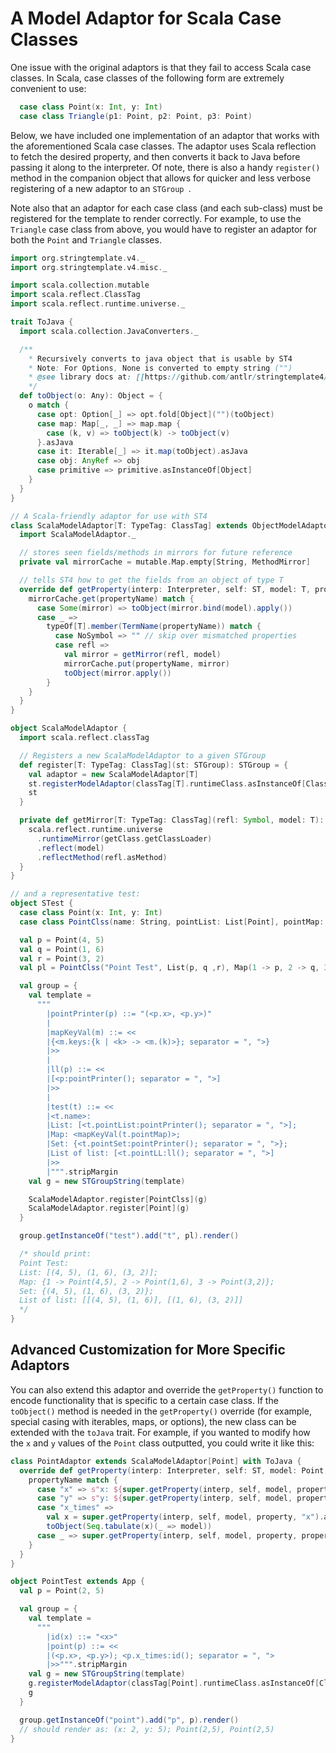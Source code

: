 # A Model Adaptor for Scala Case Classes

One issue with the original adaptors is that they fail to access Scala case classes. In Scala, case classes of the following form are extremely convenient to use: 

```scala
  case class Point(x: Int, y: Int)
  case class Triangle(p1: Point, p2: Point, p3: Point)
```

Below, we have included one implementation of an adaptor that works with the aforementioned Scala case classes. The adaptor uses Scala reflection to fetch the desired property, and then converts it back to Java before passing it along to the interpreter. Of note, there is also a handy `register()` method in the companion object that allows for quicker and less verbose registering of a new adaptor to an `STGroup `. 

Note also that an adaptor for each case class (and each sub-class) must be registered for the template to render correctly. For example, to use the `Triangle` case class from above, you would have to register an adaptor for both the `Point` and `Triangle` classes.
```scala
import org.stringtemplate.v4._
import org.stringtemplate.v4.misc._

import scala.collection.mutable
import scala.reflect.ClassTag
import scala.reflect.runtime.universe._

trait ToJava {
  import scala.collection.JavaConverters._

  /**
    * Recursively converts to java object that is usable by ST4
    * Note: For Options, None is converted to empty string ("")
    * @see library docs at: [[https://github.com/antlr/stringtemplate4/blob/master/doc/faq/object-models.md]]
    */
  def toObject(o: Any): Object = {
    o match {
      case opt: Option[_] => opt.fold[Object]("")(toObject)
      case map: Map[_, _] => map.map {
        case (k, v) => toObject(k) -> toObject(v)
      }.asJava
      case it: Iterable[_] => it.map(toObject).asJava
      case obj: AnyRef => obj
      case primitive => primitive.asInstanceOf[Object]
    }
  }
}

// A Scala-friendly adaptor for use with ST4
class ScalaModelAdaptor[T: TypeTag: ClassTag] extends ObjectModelAdaptor[T] with ToJava {
  import ScalaModelAdaptor._

  // stores seen fields/methods in mirrors for future reference
  private val mirrorCache = mutable.Map.empty[String, MethodMirror]

  // tells ST4 how to get the fields from an object of type T
  override def getProperty(interp: Interpreter, self: ST, model: T, property: Any, propertyName: String): Object = {
    mirrorCache.get(propertyName) match {
      case Some(mirror) => toObject(mirror.bind(model).apply())
      case _ =>
        typeOf[T].member(TermName(propertyName)) match {
          case NoSymbol => "" // skip over mismatched properties
          case refl =>
            val mirror = getMirror(refl, model)
            mirrorCache.put(propertyName, mirror)
            toObject(mirror.apply())
        }
    }
  }
}

object ScalaModelAdaptor {
  import scala.reflect.classTag

  // Registers a new ScalaModelAdaptor to a given STGroup
  def register[T: TypeTag: ClassTag](st: STGroup): STGroup = {
    val adaptor = new ScalaModelAdaptor[T]
    st.registerModelAdaptor(classTag[T].runtimeClass.asInstanceOf[Class[T]], adaptor)
    st
  }

  private def getMirror[T: TypeTag: ClassTag](refl: Symbol, model: T): MethodMirror = {
    scala.reflect.runtime.universe
      .runtimeMirror(getClass.getClassLoader)
      .reflect(model)
      .reflectMethod(refl.asMethod)
  }
}

// and a representative test:
object STest {  
  case class Point(x: Int, y: Int)
  case class PointClss(name: String, pointList: List[Point], pointMap: Map[Int, Point], pointSet: Set[Point], pointLL: List[List[Point]])

  val p = Point(4, 5)
  val q = Point(1, 6)
  val r = Point(3, 2)
  val pl = PointClss("Point Test", List(p, q ,r), Map(1 -> p, 2 -> q, 3 -> r), Set(p, q, r), List(List(p, q), List(q, r)))

  val group = {
    val template =
      """
        |pointPrinter(p) ::= "(<p.x>, <p.y>)"
        |
        |mapKeyVal(m) ::= <<
        |{<m.keys:{k | <k> -> <m.(k)>}; separator = ", ">}
        |>>
        |
        |ll(p) ::= <<
        |[<p:pointPrinter(); separator = ", ">]
        |>>
        |
        |test(t) ::= <<
        |<t.name>: 
        |List: [<t.pointList:pointPrinter(); separator = ", ">];
        |Map: <mapKeyVal(t.pointMap)>;
        |Set: {<t.pointSet:pointPrinter(); separator = ", ">};
        |List of list: [<t.pointLL:ll(); separator = ", ">]
        |>>
        |""".stripMargin
    val g = new STGroupString(template)

    ScalaModelAdaptor.register[PointClss](g)
    ScalaModelAdaptor.register[Point](g)
  }

  group.getInstanceOf("test").add("t", pl).render()

  /* should print: 
  Point Test:
  List: [(4, 5), (1, 6), (3, 2)];
  Map: {1 -> Point(4,5), 2 -> Point(1,6), 3 -> Point(3,2)};
  Set: {(4, 5), (1, 6), (3, 2)};
  List of list: [[(4, 5), (1, 6)], [(1, 6), (3, 2)]]
  */
}
```

## Advanced Customization for More Specific Adaptors

You can also extend this adaptor and override the `getProperty()` function to encode functionality that is specific to a certain case class. If the `toObject()` method is needed in the `getProperty()` override (for example, special casing with iterables, maps, or options), the new class can be extended with the `toJava` trait. For example, if you wanted to modify how the `x` and `y` values of the `Point` class outputted, you could write it like this: 

```scala
class PointAdaptor extends ScalaModelAdaptor[Point] with ToJava {
  override def getProperty(interp: Interpreter, self: ST, model: Point, property: Any, propertyName: String): Object = {
    propertyName match {
      case "x" => s"x: ${super.getProperty(interp, self, model, property, propertyName)}"
      case "y" => s"y: ${super.getProperty(interp, self, model, property, propertyName)}"
      case "x_times" =>
        val x = super.getProperty(interp, self, model, property, "x").asInstanceOf[Int]
        toObject(Seq.tabulate(x)(_ => model))
      case _ => super.getProperty(interp, self, model, property, propertyName)
    }
  }
}

object PointTest extends App {
  val p = Point(2, 5)

  val group = {
    val template =
      """
        |id(x) ::= "<x>"
        |point(p) ::= <<
        |(<p.x>, <p.y>); <p.x_times:id(); separator = ", ">
        |>>""".stripMargin
    val g = new STGroupString(template)
    g.registerModelAdaptor(classTag[Point].runtimeClass.asInstanceOf[Class[Point]], new PointAdaptor)
    g
  }

  group.getInstanceOf("point").add("p", p).render()
  // should render as: (x: 2, y: 5); Point(2,5), Point(2,5)
}
```
